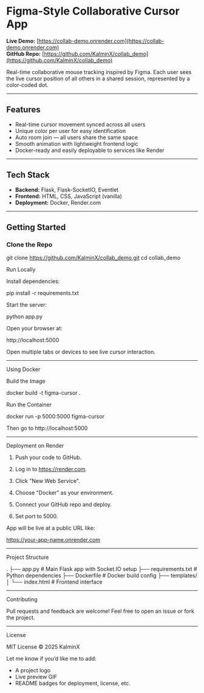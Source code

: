 # Figma-Style Collaborative Cursor App

**Live Demo:** [https://collab-demo.onrender.com](https://collab-demo.onrender.com)  
**GitHub Repo:** [https://github.com/KalminX/collab_demo](https://github.com/KalminX/collab_demo)

Real-time collaborative mouse tracking inspired by Figma. Each user sees the live cursor position of all others in a shared session, represented by a color-coded dot.

---

## Features

- Real-time cursor movement synced across all users
- Unique color per user for easy identification
- Auto room join — all users share the same space
- Smooth animation with lightweight frontend logic
- Docker-ready and easily deployable to services like Render

---

## Tech Stack

- **Backend:** Flask, Flask-SocketIO, Eventlet  
- **Frontend:** HTML, CSS, JavaScript (vanilla)  
- **Deployment:** Docker, Render.com

---

## Getting Started

### Clone the Repo

git clone https://github.com/KalminX/collab_demo.git
cd collab_demo

Run Locally

Install dependencies:

pip install -r requirements.txt

Start the server:

python app.py

Open your browser at:

http://localhost:5000

Open multiple tabs or devices to see live cursor interaction.


---

Using Docker

Build the Image

docker build -t figma-cursor .

Run the Container

docker run -p 5000:5000 figma-cursor

Then go to http://localhost:5000


---

Deployment on Render

1. Push your code to GitHub.


2. Log in to https://render.com.


3. Click "New Web Service".


4. Choose "Docker" as your environment.


5. Connect your GitHub repo and deploy.


6. Set port to 5000.



App will be live at a public URL like:

https://your-app-name.onrender.com


---

Project Structure

.
├── app.py               # Main Flask app with Socket.IO setup
├── requirements.txt     # Python dependencies
├── Dockerfile           # Docker build config
├── templates/
│   └── index.html       # Frontend interface


---

Contributing

Pull requests and feedback are welcome!
Feel free to open an issue or fork the project.


---

License

MIT License © 2025 KalminX

Let me know if you’d like me to add:
- A project logo
- Live preview GIF
- README badges for deployment, license, etc.
